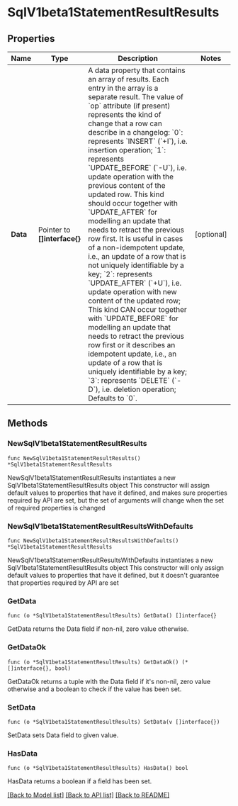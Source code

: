 # SqlV1beta1StatementResultResults

## Properties

Name | Type | Description | Notes
------------ | ------------- | ------------- | -------------
**Data** | Pointer to **[]interface{}** | A data property that contains an array of results. Each entry in the array is a separate result.  The value of &#x60;op&#x60; attribute (if present) represents the kind of change that a row can describe in a changelog:  &#x60;0&#x60;: represents &#x60;INSERT&#x60; (&#x60;+I&#x60;), i.e. insertion operation;  &#x60;1&#x60;: represents &#x60;UPDATE_BEFORE&#x60; (&#x60;-U&#x60;), i.e. update operation with the previous content of the updated row. This kind should occur together with &#x60;UPDATE_AFTER&#x60; for modelling an update that needs to retract the previous row first. It is useful in cases of a non-idempotent update, i.e., an update of a row that is not  uniquely identifiable by a key;  &#x60;2&#x60;: represents &#x60;UPDATE_AFTER&#x60; (&#x60;+U&#x60;), i.e. update operation with new content of the updated row; This kind CAN occur together with &#x60;UPDATE_BEFORE&#x60; for modelling an update that needs to retract the previous row first or it describes an idempotent update, i.e., an update of a row that is uniquely identifiable by a key;  &#x60;3&#x60;: represents &#x60;DELETE&#x60; (&#x60;-D&#x60;), i.e. deletion operation;  Defaults to &#x60;0&#x60;.  | [optional] 

## Methods

### NewSqlV1beta1StatementResultResults

`func NewSqlV1beta1StatementResultResults() *SqlV1beta1StatementResultResults`

NewSqlV1beta1StatementResultResults instantiates a new SqlV1beta1StatementResultResults object
This constructor will assign default values to properties that have it defined,
and makes sure properties required by API are set, but the set of arguments
will change when the set of required properties is changed

### NewSqlV1beta1StatementResultResultsWithDefaults

`func NewSqlV1beta1StatementResultResultsWithDefaults() *SqlV1beta1StatementResultResults`

NewSqlV1beta1StatementResultResultsWithDefaults instantiates a new SqlV1beta1StatementResultResults object
This constructor will only assign default values to properties that have it defined,
but it doesn't guarantee that properties required by API are set

### GetData

`func (o *SqlV1beta1StatementResultResults) GetData() []interface{}`

GetData returns the Data field if non-nil, zero value otherwise.

### GetDataOk

`func (o *SqlV1beta1StatementResultResults) GetDataOk() (*[]interface{}, bool)`

GetDataOk returns a tuple with the Data field if it's non-nil, zero value otherwise
and a boolean to check if the value has been set.

### SetData

`func (o *SqlV1beta1StatementResultResults) SetData(v []interface{})`

SetData sets Data field to given value.

### HasData

`func (o *SqlV1beta1StatementResultResults) HasData() bool`

HasData returns a boolean if a field has been set.


[[Back to Model list]](../README.md#documentation-for-models) [[Back to API list]](../README.md#documentation-for-api-endpoints) [[Back to README]](../README.md)


